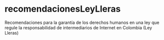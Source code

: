 recomendacionesLeyLleras
========================

Recomendaciones para la garantía de los derechos humanos en una ley que regule la responsabilidad de intermediarios de Internet en Colombia (Ley Lleras)
